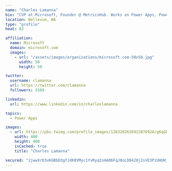 ```yaml
---
name: "Charles Lamanna"
bio: "CVP at Microsoft, Founder @ MetricsHub. Works on Power Apps, Power Automate, Power Virtual Agent, Common Data Service and Dynamics 365."
location: Bellevue, WA
type: "profile"
heat: 82

affiliation:
  name: Microsoft
  domain: microsoft.com
  images:
    - url: "/assets/images/organizations/microsoft.com-50x50.jpg"
      width: 50
      height: 50

twitter:
  username: clamanna
  url: https://twitter.com/clamanna
  followers: 2569

linkedin:
  url: https://www.linkedin.com/in/charleslamanna

topics:
  - Power Apps

images:
  - url: https://pbs.twimg.com/profile_images/1263202626922876928/g6qGbHZ-_400x400.jpg
    width: 400
    height: 400
    isCached: true
    title: "Charles Lamanna"

secured: "2jwwXrD3vKGBbD3gfJdK8VMyc1YvRyqIsHA06FqJ8oLD8420jIsVE3PzUHUHjB6hwtdua2iMILDk254lhdTNw9g/fgh7eIagNJns75YwHiooujr0SicC3iChETHA7XyI+KCL892y8Y5ouAhsFbYzNvPzp04b/NRPKaUMxF3Q9BAwwv/Ua7apWXaiIb3ij0v90jGNK8ILwURcRnVeMvE74SfPybh2nfkdEVrd3kpjIZwtBpHnmOcWTyO0Vm4352pceZ+f76lwN8RUXbSETuL/NU8+OFZBdqQxxyPIC66fPfPOgo91ERlqInaUk8q7WXifF/3EQkhTW5VDrYfV2FMSDGMlmKlBrlapWhTFBflpfki82OEDxJPWfpkW3oBsDeCHeVOLAHvCJRbtKDujiLrL+6oLgrQ6HovqqBmBK/z0Wvc=;kcYkVWhQD2Ao1fF9GAb3og=="
---
```


